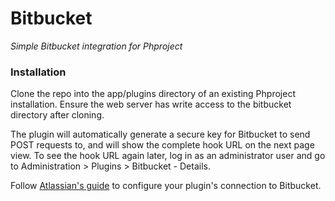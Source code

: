 Bitbucket
===========
*Simple Bitbucket integration for Phproject*

### Installation
Clone the repo into the app/plugins directory of an existing Phproject installation. Ensure the web server has write access to the bitbucket directory after cloning.

The plugin will automatically generate a secure key for Bitbucket to send POST requests to, and will show the complete hook URL on the next page view. To see the hook URL again later, log in as an administrator user and go to Administration > Plugins > Bitbucket - Details.

Follow [Atlassian's guide](https://confluence.atlassian.com/display/BITBUCKET/POST+hook+management) to configure your plugin's connection to Bitbucket.
